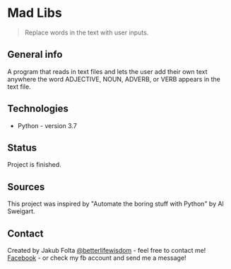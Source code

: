 # Mad Libs
> Replace words in the text with user inputs.

## General info
A program that reads in text files and lets the user add their own text anywhere the word ADJECTIVE, NOUN, ADVERB, or VERB appears in the text file. 

## Technologies
* Python - version 3.7

## Status
Project is finished.

## Sources
This project was inspired by "Automate the boring stuff with Python" by Al Sweigart.

## Contact
Created by Jakub Folta [@betterlifewisdom](https://www.betterlifewisdom.com/) - feel free to contact me!<br/>
[Facebook](https://www.facebook.com/jakub.folta.58) - or check my fb account and send me a message!
